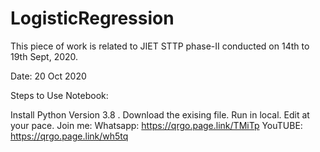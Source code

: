 # LogisticRegression
This piece of work is related to JIET STTP phase-II conducted on 14th to 19th Sept, 2020.

Date: 20 Oct 2020

Steps to Use Notebook:

Install Python Version 3.8 .
Download the exising file.
Run in local.
Edit at your pace.
Join me:
Whatsapp: https://qrgo.page.link/TMiTp
YouTUBE: https://qrgo.page.link/wh5tq
